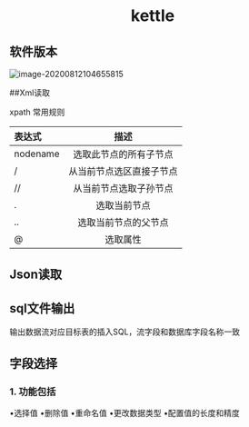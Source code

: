 # <center>kettle</center>

## 软件版本

![image-20200812104655815](E:\myProject\kettlePro\image-20200812104655815.png)

##Xml读取

xpath 常用规则

| 表达式   |           描述           |
| :------- | :----------------------: |
| nodename |  选取此节点的所有子节点  |
| /        | 从当前节点选区直接子节点 |
| //       |  从当前节点选取子孙节点  |
| .        |       选取当前节点       |
| ..       |   选取当前节点的父节点   |
| @        |         选取属性         |

## Json读取

## sql文件输出

输出数据流对应目标表的插入SQL，流字段和数据库字段名称一致



## 字段选择

### 1. 功能包括

•选择值
•删除值
•重命名值
•更改数据类型
•配置值的长度和精度